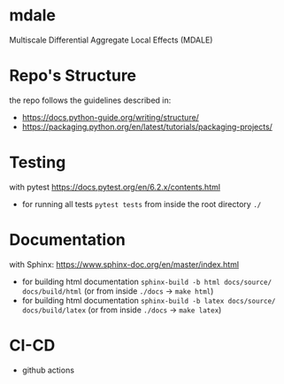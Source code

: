 # mdale
Multiscale Differential Aggregate Local Effects (MDALE)


# Repo's Structure
the repo follows the guidelines described in:

* https://docs.python-guide.org/writing/structure/
* https://packaging.python.org/en/latest/tutorials/packaging-projects/

# Testing

with pytest https://docs.pytest.org/en/6.2.x/contents.html

* for running all tests `pytest tests` from inside the root directory `./`

# Documentation

with Sphinx: https://www.sphinx-doc.org/en/master/index.html

* for building html documentation `sphinx-build -b html docs/source/ docs/build/html` (or from inside `./docs` -> `make html`)  
* for building html documentation `sphinx-build -b latex docs/source/ docs/build/latex` (or from inside `./docs` -> `make latex`)

# CI-CD
* github actions
